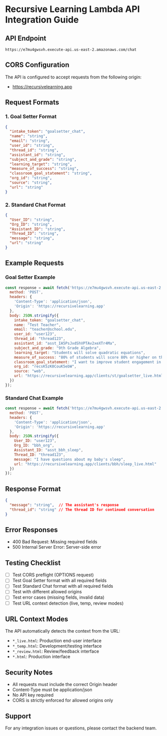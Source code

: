 # Recursive Learning Lambda API Integration Guide

## API Endpoint
```
https://e7mu4gwsvh.execute-api.us-east-2.amazonaws.com/chat
```

## CORS Configuration
The API is configured to accept requests from the following origin:
- https://recursivelearning.app

## Request Formats

### 1. Goal Setter Format
```json
{
  "intake_token": "goalsetter_chat",
  "name": "string",
  "email": "string",
  "user_id": "string",
  "thread_id": "string",
  "assistant_id": "string",
  "subject_and_grade": "string",
  "learning_target": "string",
  "measure_of_success": "string",
  "classroom_goal_statement": "string",
  "org_id": "string",
  "source": "string",
  "url": "string"
}
```

### 2. Standard Chat Format
```json
{
  "User_ID": "string",
  "Org_ID": "string",
  "Assistant_ID": "string",
  "Thread_ID": "string",
  "message": "string",
  "url": "string"
}
```

## Example Requests

### Goal Setter Example
```javascript
const response = await fetch('https://e7mu4gwsvh.execute-api.us-east-2.amazonaws.com/chat', {
  method: 'POST',
  headers: {
    'Content-Type': 'application/json',
    'Origin': 'https://recursivelearning.app'
  },
  body: JSON.stringify({
    intake_token: "goalsetter_chat",
    name: "Test Teacher",
    email: "teacher@school.edu",
    user_id: "user123",
    thread_id: "thread123",
    assistant_id: "asst_IA5PsJxdShVPTAv2xeXTr4Ma",
    subject_and_grade: "9th Grade Algebra",
    learning_target: "Students will solve quadratic equations",
    measure_of_success: "80% of students will score 80% or higher on the unit test",
    classroom_goal_statement: "I want to improve student engagement in algebra",
    org_id: "recsK5zK0CouK5ebW",
    source: "web",
    url: "https://recursivelearning.app/clients/st/goalsetter_live.html"
  })
});
```

### Standard Chat Example
```javascript
const response = await fetch('https://e7mu4gwsvh.execute-api.us-east-2.amazonaws.com/chat', {
  method: 'POST',
  headers: {
    'Content-Type': 'application/json',
    'Origin': 'https://recursivelearning.app'
  },
  body: JSON.stringify({
    User_ID: "user123",
    Org_ID: "bbh_org",
    Assistant_ID: "asst_bbh_sleep",
    Thread_ID: "thread123",
    message: "I have questions about my baby's sleep",
    url: "https://recursivelearning.app/clients/bbh/sleep_live.html"
  })
});
```

## Response Format
```json
{
  "message": "string",  // The assistant's response
  "thread_id": "string" // The thread ID for continued conversation
}
```

## Error Responses
- 400 Bad Request: Missing required fields
- 500 Internal Server Error: Server-side error

## Testing Checklist
- [ ] Test CORS preflight (OPTIONS request)
- [ ] Test Goal Setter format with all required fields
- [ ] Test Standard Chat format with all required fields
- [ ] Test with different allowed origins
- [ ] Test error cases (missing fields, invalid data)
- [ ] Test URL context detection (live, temp, review modes)

## URL Context Modes
The API automatically detects the context from the URL:
- `*_live.html`: Production end-user interface
- `*_temp.html`: Development/testing interface
- `*_review.html`: Review/feedback interface
- `*.html`: Production interface

## Security Notes
- All requests must include the correct Origin header
- Content-Type must be application/json
- No API key required
- CORS is strictly enforced for allowed origins only

## Support
For any integration issues or questions, please contact the backend team. 
